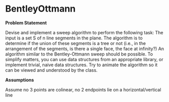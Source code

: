 # BentleyOttmann

**Problem Statement**

Devise and implement a sweep algorithm to perform the following task: The input is a set S of n line segments in the plane. The algorithm is to determine if the union of these segments is a tree or not (i.e., in the arrangement of the segments, is there a single face, the face at infinity?) An algorithm similar to the Bentley-Ottmann sweep should be possible. To simplify matters, you can use data structures from an appropriate library, or implement trivial, naive data structures. Try to animate the algorithm so it can be viewed and understood by the class. 

**Assumptions**

Assume no 3 points are colinear, no 2 endpoints lie on a horizontal/vertical line
